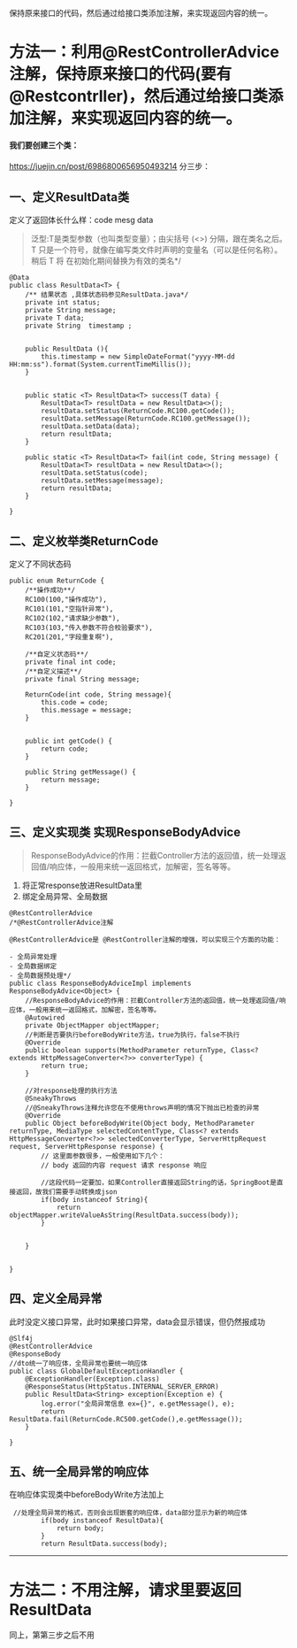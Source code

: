 保持原来接口的代码，然后通过给接口类添加注解，来实现返回内容的统一。
# 方法一：利用@RestControllerAdvice注解，保持原来接口的代码(要有@Restcontrller)，然后通过给接口类添加注解，来实现返回内容的统一。
#### 我们要创建三个类：
https://juejin.cn/post/6986800656950493214
分三步：
## 一、定义ResultData<T>类
定义了返回体长什么样：code mesg data
> 泛型<T>:T是类型参数（也叫类型变量）；由尖括号 (<>) 分隔，跟在类名之后。  
>T 只是一个符号，就像在编写类文件时声明的变量名（可以是任何名称）。稍后 T 将
在初始化期间替换为有效的类名*/

```
@Data
public class ResultData<T> {
    /** 结果状态 ,具体状态码参见ResultData.java*/
    private int status;
    private String message;
    private T data;
    private String  timestamp ;


    public ResultData (){
        this.timestamp = new SimpleDateFormat("yyyy-MM-dd HH:mm:ss").format(System.currentTimeMillis());
    }


    public static <T> ResultData<T> success(T data) {
        ResultData<T> resultData = new ResultData<>();
        resultData.setStatus(ReturnCode.RC100.getCode());
        resultData.setMessage(ReturnCode.RC100.getMessage());
        resultData.setData(data);
        return resultData;
    }

    public static <T> ResultData<T> fail(int code, String message) {
        ResultData<T> resultData = new ResultData<>();
        resultData.setStatus(code);
        resultData.setMessage(message);
        return resultData;
    }

}

```
## 二、定义枚举类ReturnCode
定义了不同状态码
```
public enum ReturnCode {
    /**操作成功**/
    RC100(100,"操作成功"),
    RC101(101,"空指针异常"),
    RC102(102,"请求缺少参数"),
    RC103(103,"传入参数不符合校验要求"),
    RC201(201,"字段重复啊"),
    
    /**自定义状态码**/
    private final int code;
    /**自定义描述**/
    private final String message;

    ReturnCode(int code, String message){
        this.code = code;
        this.message = message;
    }


    public int getCode() {
        return code;
    }

    public String getMessage() {
        return message;
    }

}

```
## 三、定义实现类 实现ResponseBodyAdvice
>  ResponseBodyAdvice的作用：拦截Controller方法的返回值，统一处理返回值/响应体，一般用来统一返回格式，加解密，签名等等。
1. 将正常response放进ResultData里
2. 绑定全局异常、全局数据
```
@RestControllerAdvice
/*@RestControllerAdvice注解

@RestControllerAdvice是 @RestController注解的增强，可以实现三个方面的功能：

- 全局异常处理
- 全局数据绑定
- 全局数据预处理*/
public class ResponseBodyAdviceImpl implements ResponseBodyAdvice<Object> {
    //ResponseBodyAdvice的作用：拦截Controller方法的返回值，统一处理返回值/响应体，一般用来统一返回格式，加解密，签名等等。
    @Autowired
    private ObjectMapper objectMapper;
    //判断是否要执行beforeBodyWrite方法，true为执行，false不执行
    @Override
    public boolean supports(MethodParameter returnType, Class<? extends HttpMessageConverter<?>> converterType) {
        return true;
    }

    //对response处理的执行方法
    @SneakyThrows
    //@SneakyThrows注释允许您在不使用throws声明的情况下抛出已检查的异常
    @Override
    public Object beforeBodyWrite(Object body, MethodParameter returnType, MediaType selectedContentType, Class<? extends HttpMessageConverter<?>> selectedConverterType, ServerHttpRequest request, ServerHttpResponse response) {
        // 这里面参数很多，一般使用如下几个：
        // body 返回的内容 request 请求 response 响应

        //这段代码一定要加，如果Controller直接返回String的话，SpringBoot是直接返回，故我们需要手动转换成json
        if(body instanceof String){
            return objectMapper.writeValueAsString(ResultData.success(body));
        }

       
    }


}
```
## 四、定义全局异常
此时没定义接口异常，此时如果接口异常，data会显示错误，但仍然报成功
```
@Slf4j
@RestControllerAdvice
@ResponseBody
//dto统一了响应体，全局异常也要统一响应体
public class GlobalDefaultExceptionHandler {
    @ExceptionHandler(Exception.class)
    @ResponseStatus(HttpStatus.INTERNAL_SERVER_ERROR)
    public ResultData<String> exception(Exception e) {
        log.error("全局异常信息 ex={}", e.getMessage(), e);
        return ResultData.fail(ReturnCode.RC500.getCode(),e.getMessage());
    }

}
```
## 五、统一全局异常的响应体
在响应体实现类中beforeBodyWrite方法加上
```
 //处理全局异常的格式，否则会出现嵌套的响应体，data部分显示为新的响应体
        if(body instanceof ResultData){
            return body;
        }
        return ResultData.success(body);
```
***
# 方法二：不用注解，请求里要返回ResultData<T>
同上，第第三步之后不用

